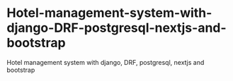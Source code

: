 # Hotel-management-system-with-django-DRF-postgresql-nextjs-and-bootstrap
Hotel management system with django, DRF, postgresql, nextjs and bootstrap
